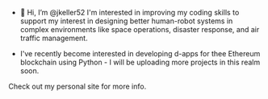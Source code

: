 - 👋 Hi, I’m @jkeller52
I'm interested in improving my coding skills to support my interest in designing better human-robot systems in complex environments like space operations, disaster response, and air traffic management.

- I've recently become interested in developing d-apps for thee Ethereum blockchain using Python - I will be uploading more projects in this realm soon.



Check out my personal site for more info.

<!---
https://jkeller52.github.io/
--->
